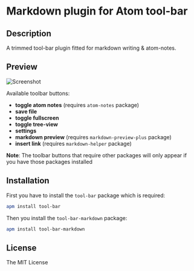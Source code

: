 # Markdown plugin for Atom tool-bar

## Description

A trimmed tool-bar plugin fitted for markdown writing & atom-notes.

## Preview

![Screenshot](https://github.com/frdn/tool-bar-markdown/raw/master/screenshot.png)

Available toolbar buttons:

* **toggle atom notes** (requires `atom-notes` package)
* **save file**
* **toggle fullscreen**
* **toggle tree-view**
* **settings**
* **markdown preview** (requires `markdown-preview-plus` package)
* **insert link** (requires `markdown-helper` package)

**Note**: The toolbar buttons that require other packages will only appear if you have those packages installed

## Installation

First you have to install the `tool-bar` package which is required:

```bash
apm install tool-bar
```

Then you install the `tool-bar-markdown` package:

```bash
apm install tool-bar-markdown
```

## License

The MIT License
